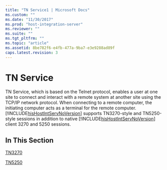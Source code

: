 ```yaml
---
title: "TN Service1 | Microsoft Docs"
ms.custom: ""
ms.date: "11/30/2017"
ms.prod: "host-integration-server"
ms.reviewer: ""
ms.suite: ""
ms.tgt_pltfrm: ""
ms.topic: "article"
ms.assetid: 8be782f6-e4fb-477a-9ba7-e3e9288ad89f
caps.latest.revision: 3
---
```

# TN Service
TN Service, which is based on the Telnet protocol, enables a user at one site to connect and interact with a remote system at another site using the TCP/IP network protocol. When connecting to a remote computer, the initiating computer acts as a terminal for the remote computer. [!INCLUDE[hisHostIntServNoVersion](../includes/hishostintservnoversion-md.md)] supports TN3270-style and TN5250-style sessions in addition to native [!INCLUDE[hisHostIntServNoVersion](../includes/hishostintservnoversion-md.md)] client 3270 and 5250 sessions.  
  
## In This Section  
 [TN3270](../core/tn32701.md)  
  
 [TN5250](../core/tn52502.md)